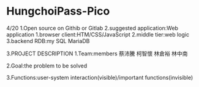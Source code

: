 # HungchoiPass-Pico
4/20
1.Open source on Githib or Gitlab
2.suggested application:Web application
  1.browser client:HTM/CSS/JavaScript
  2.middle tier:web logic
  3.backend RDB:my SQL MariaDB





3.PROJECT DESCRIPTION
  1.Team:members
  蔡沛騰
  柯智懷
  林倉裕
  林中南
  
  
  
  
  2.Goal:the problem to be solved
  
  
  
  
  3.Functions:user-system interaction(visible)/important functions(invisible)
  
